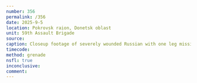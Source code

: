 ```yaml
---
number: 356
permalink: /356
date: 2025-9-5
location: Pokrovsk raion, Donetsk oblast
unit: 59th Assault Brigade
source: 
caption: Closeup footage of severely wounded Russian with one leg missing below knee lying under the tree. He pulls the pin on his grenade and leaves it to detonate in front of him
timecode: 
method: grenade
nsfl: true
inconclusive: 
comment: 
---
```

<script async src="https://telegram.org/js/telegram-widget.js?22" data-telegram-post="ukr_pics/27157" data-width="100%"></script>
